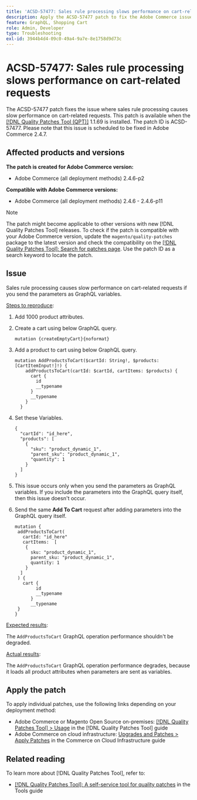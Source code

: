 ```yaml
---
title: 'ACSD-57477: Sales rule processing slows performance on cart-related requests'
description: Apply the ACSD-57477 patch to fix the Adobe Commerce issue where in a project with many product attributes available (For example 1000 attributes), when AddProductsToCart GraphQL operation is executed with variables, Commerce tries to load all these product attributes and causes slow performance issues from the AddProductsToCart GraphQL operation.
feature: GraphQL, Shopping Cart
role: Admin, Developer
type: Troubleshooting
exl-id: 3944b4d4-09c0-49a4-9a7e-8e1758d9d73c
---
```

# ACSD-57477: Sales rule processing slows performance on cart-related requests

The ACSD-57477 patch fixes the issue where sales rule processing causes slow performance on cart-related requests. This patch is available when the [[!DNL Quality Patches Tool (QPT)]](/help/tools/quality-patches-tool/quality-patches-tool-to-self-serve-quality-patches.md) 1.1.69 is installed. The patch ID is ACSD-57477. Please note that this issue is scheduled to be fixed in Adobe Commerce 2.4.7.

## Affected products and versions

**The patch is created for Adobe Commerce version:**

* Adobe Commerce (all deployment methods) 2.4.6-p2

**Compatible with Adobe Commerce versions:**

* Adobe Commerce (all deployment methods) 2.4.6 - 2.4.6-p11

>[!NOTE]
>
>The patch might become applicable to other versions with new [!DNL Quality Patches Tool] releases. To check if the patch is compatible with your Adobe Commerce version, update the `magento/quality-patches` package to the latest version and check the compatibility on the [[!DNL Quality Patches Tool]: Search for patches page](https://experienceleague.adobe.com/tools/commerce-quality-patches/index.html). Use the patch ID as a search keyword to locate the patch.

## Issue

Sales rule processing causes slow performance on cart-related requests if you send the parameters as GraphQL variables.

<u>Steps to reproduce</u>:

1. Add 1000 product attributes.
1. Create a cart using below GraphQL query.

    ```
    mutation {createEmptyCart}{noformat}
    ```

1. Add a product to cart using below GraphQL query.

    ```
    mutation AddProductsToCart($cartId: String!, $products: [CartItemInput!]!) {
        addProductsToCart(cartId: $cartId, cartItems: $products) {
          cart {
            id
            __typename
          }
          __typename
        }
      }
    ```

1. Set these Variables.

    ```
    {
      "cartId": "id_here",
      "products": [
        {
          "sku": "product_dynamic_1",
          "parent_sku": "product_dynamic_1",
          "quantity": 1
        }
      ]
    }
    ```

1. This issue occurs only when you send the parameters as GraphQL variables. If you include the parameters into the GraphQL query itself, then this issue doesn't occur.
1. Send the same **Add To Cart** request after adding parameters into the GraphQL query itself.

    ```
    mutation {
     addProductsToCart(
       cartId: "id_here"
       cartItems:  [
        {
          sku: "product_dynamic_1",
          parent_sku: "product_dynamic_1",
          quantity: 1
        }
      ]
     ) {
       cart {
            id
            __typename
          }
          __typename
     }
    }
    ```

<u>Expected results</u>:

The `AddProductsToCart` GraphQL operation performance shouldn't be degraded.

<u>Actual results</u>:

The `AddProductsToCart` GraphQL operation performance degrades, because it loads all product attributes when parameters are sent as variables.

## Apply the patch

To apply individual patches, use the following links depending on your deployment method:

* Adobe Commerce or Magento Open Source on-premises: [[!DNL Quality Patches Tool] > Usage](/help/tools/quality-patches-tool/usage.md) in the [!DNL Quality Patches Tool] guide
* Adobe Commerce on cloud infrastructure: [Upgrades and Patches > Apply Patches](https://experienceleague.adobe.com/docs/commerce-cloud-service/user-guide/develop/upgrade/apply-patches.html) in the Commerce on Cloud Infrastructure guide

## Related reading

To learn more about [!DNL Quality Patches Tool], refer to:

* [[!DNL Quality Patches Tool]: A self-service tool for quality patches](/help/tools/quality-patches-tool/quality-patches-tool-to-self-serve-quality-patches.md) in the Tools guide
